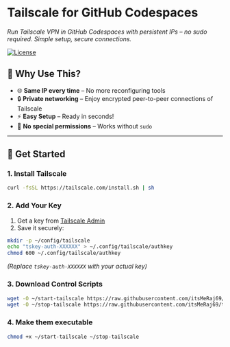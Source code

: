 # Tailscale for GitHub Codespaces  
*Run Tailscale VPN in GitHub Codespaces with persistent IPs – no sudo required. Simple setup, secure connections.*  

[![License](https://img.shields.io/badge/License-MIT-green.svg)](LICENSE)  

## 🌟 Why Use This?  
- 🌐 **Same IP every time** – No more reconfiguring tools  
- 🔒 **Private networking** – Enjoy encrypted peer-to-peer connections of Tailscale 
- ⚡ **Easy Setup** – Ready in seconds!  
- 🚫 **No special permissions** – Works without `sudo`  

---

## 🚀 Get Started  

### 1. Install Tailscale  
```bash
curl -fsSL https://tailscale.com/install.sh | sh
```

### 2. Add Your Key
1. Get a key from [Tailscale Admin](https://login.tailscale.com/admin/authkeys)
2. Save it securely:
```bash
mkdir -p ~/config/tailscale
echo "tskey-auth-XXXXXX" > ~/.config/tailscale/authkey
chmod 600 ~/.config/tailscale/authkey
```
*(Replace `tskey-auth-XXXXXX` with your actual key)*

### 3. Download Control Scripts
```bash
wget -O ~/start-tailscale https://raw.githubusercontent.com/itsMeRaj69/tailscale-codespaces/main/scripts/start-tailscale
wget -O ~/stop-tailscale https://raw.githubusercontent.com/itsMeRaj69/tailscale-codespaces/main/scripts/stop-tailscale
```
### 4. Make them executable
```bash
chmod +x ~/start-tailscale ~/stop-tailscale
```

